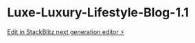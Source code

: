 # Luxe-Luxury-Lifestyle-Blog-1.1

[Edit in StackBlitz next generation editor ⚡️](https://stackblitz.com/~/github.com/Sayyed23/Luxe-Luxury-Lifestyle-Blog-1.1)